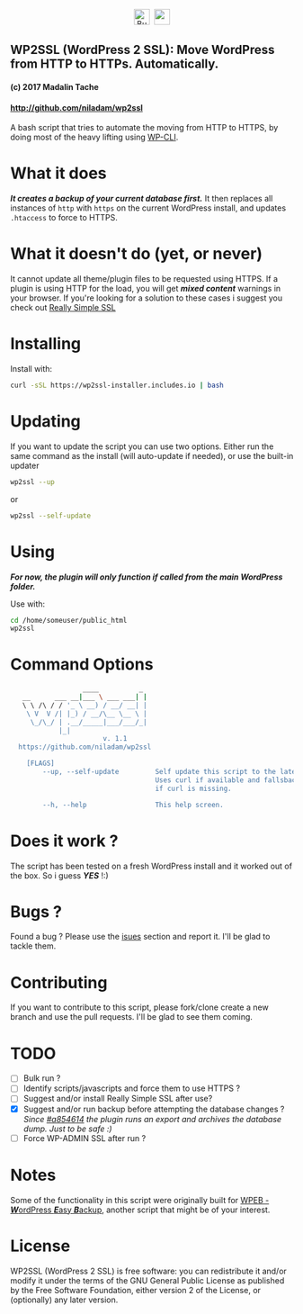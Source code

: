 <p align="center">
<a href='https://ko-fi.com/A204JA0' target='_blank'><img height='28' style='border:0px;height:28px;' src='https://az743702.vo.msecnd.net/cdn/kofi4.png?v=f' border='0' alt='Buy Me a Coffee at ko-fi.com' /></a>&nbsp;&nbsp;<a href="https://travis-ci.org/niladam/wp2ssl"><img height="28" src="https://travis-ci.org/niladam/wp2ssl.svg?branch=master"></a>
</p>

## WP2SSL (WordPress 2 SSL): Move WordPress from HTTP to HTTPs. Automatically.
#### (c) 2017 Madalin Tache
#### http://github.com/niladam/wp2ssl

A bash script that tries to automate the moving from HTTP to HTTPS, by doing
most of the heavy lifting using [WP-CLI](http://wp-cli.org).

# What it does
***It creates a backup of your current database first.***
It then replaces all instances of `http` with `https` on the current WordPress install, and updates `.htaccess` to force to HTTPS.

# What it doesn't do (yet, or never)
It cannot update all theme/plugin files to be requested using HTTPS. If a plugin is using HTTP for the load, you will get ***mixed content*** warnings in your browser.
If you're looking for a solution to these cases i suggest you check out [Really Simple SSL](https://wordpress.org/plugins/really-simple-ssl/)

# Installing

Install with:

```bash
curl -sSL https://wp2ssl-installer.includes.io | bash
```

# Updating

If you want to update the script you can use two options. Either run the same command as the install (will auto-update if needed), or use the built-in updater

```bash
wp2ssl --up
```

or

```bash
wp2ssl --self-update
```

# Using

***For now, the plugin will only function if called from the *main WordPress* folder.***

Use with:

```bash
cd /home/someuser/public_html
wp2ssl
```

# Command Options

```bash
                  ____          _
   __      ___ __|___ \ ___ ___| |
   \ \ /\ / / '_ \ __) / __/ __| |
    \ V  V /| |_) / __/\__ \__ \ |
     \_/\_/ | .__/_____|___/___/_|
            |_|
                       v. 1.1
  https://github.com/niladam/wp2ssl

    [FLAGS]
        --up, --self-update         Self update this script to the latest version.
                                    Uses curl if available and fallsback to wget,
                                    if curl is missing.

        --h, --help                 This help screen.
```

# Does it work ?
The script has been tested on a fresh WordPress install and it worked out of the box. So i guess ***YES*** !:)

# Bugs ?
Found a bug ? Please use the [isues](https://github.com/niladam/wp2ssl/issues) section and report it. I'll be glad to tackle them.

# Contributing
If you want to contribute to this script, please fork/clone create a new branch and use the pull requests. I'll be glad to see them coming.

# TODO

- [ ] Bulk run ?
- [ ] Identify scripts/javascripts and force them to use HTTPS ?
- [ ] Suggest and/or install Really Simple SSL after use?
- [x] Suggest and/or run backup before attempting the database changes ? *Since [#a854614](https://github.com/niladam/wp2ssl/commit/a854614e6620c5b5bc5da1ebb96755ec8876c240) the plugin runs an export and archives the database dump. Just to be safe :)*
- [ ] Force WP-ADMIN SSL after run ?

# Notes
Some of the functionality in this script were originally built for [WPEB - ***W***ordPress ***E***asy ***B***ackup](https://github.com/niladam/wpeb), another script that might be of your interest.

# License

WP2SSL (WordPress 2 SSL) is free software: you can redistribute it and/or modify it under the terms of the GNU General Public License as published by the Free Software Foundation, either version 2 of the License, or (optionally) any later version.